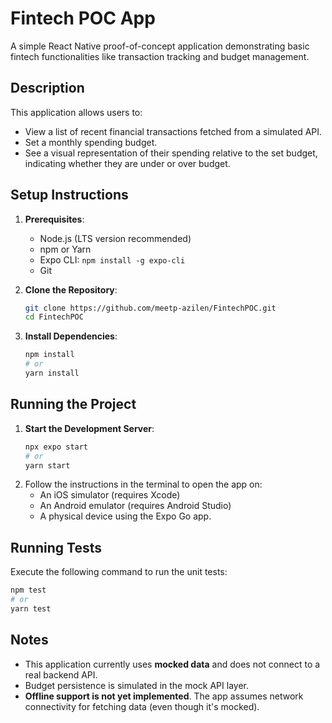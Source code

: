 # Fintech POC App

A simple React Native proof-of-concept application demonstrating basic fintech functionalities like transaction tracking and budget management.

## Description

This application allows users to:
*   View a list of recent financial transactions fetched from a simulated API.
*   Set a monthly spending budget.
*   See a visual representation of their spending relative to the set budget, indicating whether they are under or over budget.

## Setup Instructions

1.  **Prerequisites**:
    *   Node.js (LTS version recommended)
    *   npm or Yarn
    *   Expo CLI: `npm install -g expo-cli`
    *   Git

2.  **Clone the Repository**:
    ```bash
    git clone https://github.com/meetp-azilen/FintechPOC.git
    cd FintechPOC
    ```

3.  **Install Dependencies**:
    ```bash
    npm install
    # or
    yarn install
    ```

## Running the Project

1.  **Start the Development Server**:
    ```bash
    npx expo start
    # or
    yarn start
    ```
2.  Follow the instructions in the terminal to open the app on:
    *   An iOS simulator (requires Xcode)
    *   An Android emulator (requires Android Studio)
    *   A physical device using the Expo Go app.

## Running Tests

Execute the following command to run the unit tests:
```bash
npm test
# or
yarn test
```

## Notes

*   This application currently uses **mocked data** and does not connect to a real backend API.
*   Budget persistence is simulated in the mock API layer.
*   **Offline support is not yet implemented**. The app assumes network connectivity for fetching data (even though it's mocked).